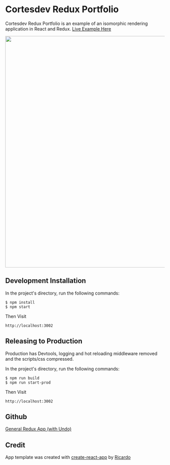 # Cortesdev Redux Portfolio

Cortesdev Redux Portfolio is an example of an isomorphic rendering application in React and Redux. [Live Example Here](http://www.ricardocortes.de/)

<img src="http://www.ricardocortes.de/images/video.gif" width="728" />

## Development Installation

In the project's directory, run the following commands:

```
$ npm install
$ npm start
```

Then Visit

```
http://localhost:3002
```

## Releasing to Production

Production has Devtools, logging and hot reloading middleware removed and the scripts/css compressed. 

In the project's directory, run the following commands:

```
$ npm run build
$ npm run start-prod
```

Then Visit

```
http://localhost:3002
```

## Github

[General Redux App (with Undo)](https://github.com/cortesdev/)

## Credit

App template was created with [create-react-app](https://github.com/facebookincubator/create-react-app/blob/master/README.md#getting-started) by [Ricardo](https://github.com/cortesdev)